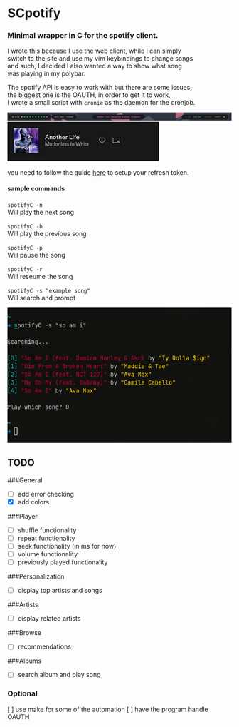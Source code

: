 # SCpotify

### Minimal wrapper in C for the spotify client. 

I wrote this because I use the web client, while I can simply  
switch to the site and use my vim keybindings to change songs  
and such, I decided I also wanted a way to show what song  
was playing in my polybar.  

The spotify API is easy to work with but there are some issues,  
the biggest one is the OAUTH, in order to get it to work,  
I wrote a small script with `cronie` as the daemon for the cronjob.  

![sample 1](samples/2021-07-15_18-34.png)
![sample 2](samples/2021-07-15_18-34_1.png)

you need to follow the guide [here](https://developer.spotify.com/documentation/general/guides/authorization-guide/) to setup your refresh token.

#### sample commands
`spotifyC -n`  
Will play the next song  

`spotifyC -b`  
Will play the previous song  

`spotifyC -p`  
Will pause the song  

`spotifyC -r`  
Will reseume the song  
  
`spotifyC -s "example song"`  
Will search and prompt  

![sample 3](samples/2021-07-26_17-34.png)

## TODO

###General
- [ ] add error checking  
- [X] add colors

###Player
- [ ] shuffle functionality
- [ ] repeat functionality
- [ ] seek functionality (in ms for now)
- [ ] volume functionality
- [ ] previously played functionality

###Personalization
- [ ] display top artists and songs

###Artists
- [ ] display related artists 

###Browse  
- [ ] recommendations

###Albums
- [ ] search album and play song

### Optional  
[ ] use make for some of the automation
[ ] have the program handle OAUTH
